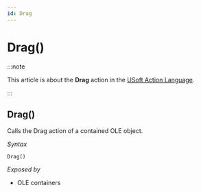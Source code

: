 ```yaml
---
id: Drag
---
```


# Drag()




:::note

This article is about the **Drag** action in the [USoft Action Language](/docs/Task_flow/Action_Language_reference/USoft_Action_Language.md).

:::

## **Drag()**

Calls the Drag action of a contained OLE object.

*Syntax*

```
Drag()
```

*Exposed by*

- OLE containers
